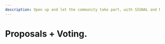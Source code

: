 ```yaml
---
description: Open up and let the community take part, with SIGNAL and NOISE.
---
```


# Proposals + Voting.

